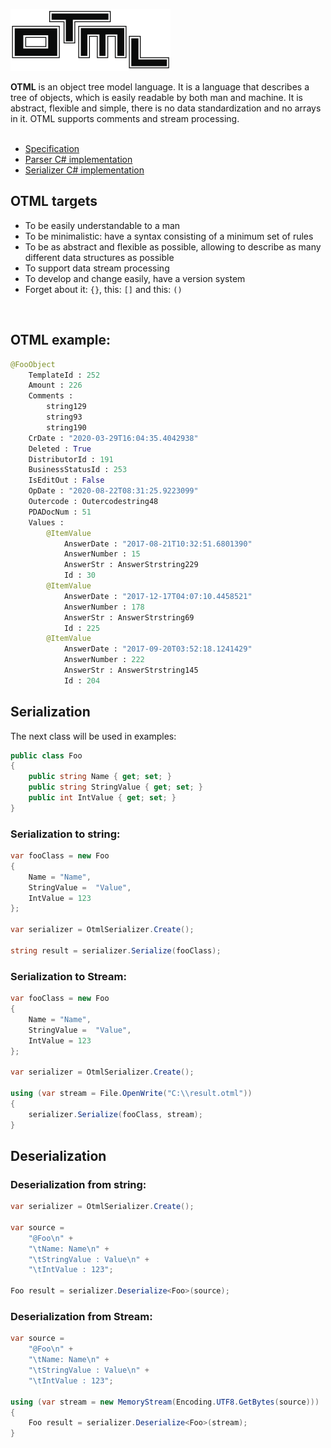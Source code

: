  ![Logo](https://raw.githubusercontent.com/AlienFruit/AlienFruit.Otml/master/design/icons/256w/Artboard1.png)

**OTML** is an object tree model language.
It is a language that describes a tree of objects, which is easily readable by both man and machine. 
It is abstract, flexible and simple, there is no data standardization and no arrays in it. OTML supports comments and stream processing.
<br/><br/>

- [Specification](https://github.com/AlienFruit/AlienFruit.Otml/blob/master/docs/en/specification.md)
- [Parser C# implementation](https://github.com/AlienFruit/AlienFruit.Otml/blob/master/docs/en/parser-implementation.md)
- [Serializer C# implementation](https://github.com/AlienFruit/AlienFruit.Otml/blob/master/docs/en/serializer-implementation.md)

## OTML targets
 - To be easily understandable to a man
 - To be minimalistic: have a syntax consisting of a minimum set of rules
 - To be as abstract and flexible as possible, allowing to describe as many different data structures as possible
 - To support data stream processing
 - To develop and change easily, have a version system
 - Forget about it: `{}`, this: `[]` and this: `()`
<br/>


## OTML example:

```py
@FooObject
	TemplateId : 252
	Amount : 226
	Comments : 
		string129
		string93
		string190
	CrDate : "2020-03-29T16:04:35.4042938"
	Deleted : True
	DistributorId : 191
	BusinessStatusId : 253
	IsEditOut : False
	OpDate : "2020-08-22T08:31:25.9223099"
	Outercode : Outercodestring48
	PDADocNum : 51
	Values : 
		@ItemValue
			AnswerDate : "2017-08-21T10:32:51.6801390"
			AnswerNumber : 15
			AnswerStr : AnswerStrstring229
			Id : 30
		@ItemValue
			AnswerDate : "2017-12-17T04:07:10.4458521"
			AnswerNumber : 178
			AnswerStr : AnswerStrstring69
			Id : 225
		@ItemValue
			AnswerDate : "2017-09-20T03:52:18.1241429"
			AnswerNumber : 222
			AnswerStr : AnswerStrstring145
			Id : 204
```
## Serialization

The next class will be used in examples:

```c#
public class Foo
{
	public string Name { get; set; }
	public string StringValue { get; set; }
	public int IntValue { get; set; }
}
```

### Serialization to **string**:

```c#
var fooClass = new Foo
{
	Name = "Name",
	StringValue =  "Value",
	IntValue = 123
};

var serializer = OtmlSerializer.Create();

string result = serializer.Serialize(fooClass);
```

### Serialization to **Stream**:

```c#
var fooClass = new Foo
{
	Name = "Name",
	StringValue =  "Value",
	IntValue = 123
};

var serializer = OtmlSerializer.Create();

using (var stream = File.OpenWrite("C:\\result.otml"))
{
	serializer.Serialize(fooClass, stream);
}
```

## Deserialization

### Deserialization  from **string**:

```c#
var serializer = OtmlSerializer.Create();

var source =
	"@Foo\n" +
	"\tName: Name\n" +
	"\tStringValue : Value\n" +
	"\tIntValue : 123";

Foo result = serializer.Deserialize<Foo>(source);
```

### Deserialization  from **Stream**:

```c#
var source =
	"@Foo\n" +
	"\tName: Name\n" +
	"\tStringValue : Value\n" +
	"\tIntValue : 123";

using (var stream = new MemoryStream(Encoding.UTF8.GetBytes(source)))
{
	Foo result = serializer.Deserialize<Foo>(stream);
}
```
